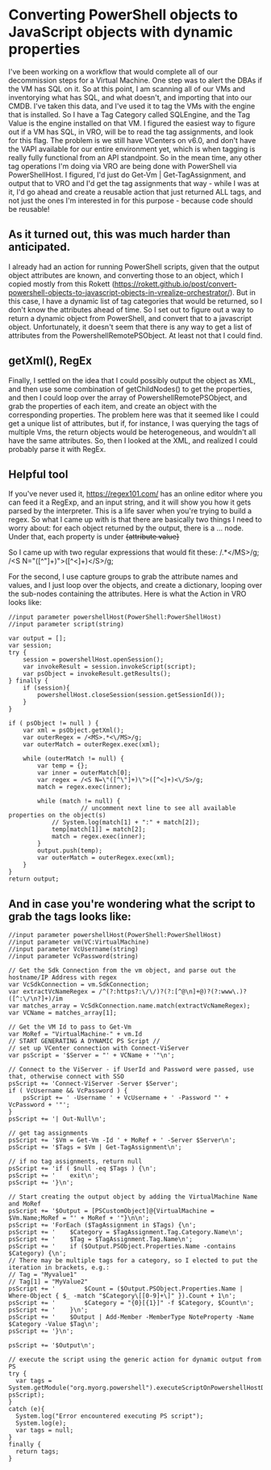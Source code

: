 # Converting PowerShell objects to JavaScript objects with dynamic properties

I've been working on a workflow that would complete all of our decommission steps for a Virtual Machine.  One step was to alert the DBAs if the VM has SQL on it.  So at this point, I am scanning all of our VMs and inventorying what has SQL, and what doesn't, and importing that into our CMDB.  I've taken this data, and I've used it to tag the VMs with the engine that is installed.  So I have a Tag Category called SQLEngine, and the Tag Value is the engine installed on that VM.  I figured the easiest way to figure out if a VM has SQL, in VRO, will be to read the tag assignments, and look for this flag.  The problem is we still have VCenters on v6.0, and don't have the VAPI available for our entire environment yet, which is when tagging is really fully functional from an API standpoint.  So in the mean time, any other tag operations I'm doing via VRO are being done with PowerShell via PowerShellHost.  I figured, I'd just do Get-Vm | Get-TagAssignment, and output that to VRO and I'd get the tag assignments that way - while I was at it, I'd go ahead and create a reusable action that just returned ALL tags, and not just the ones I'm interested in for this purpose - because code should be reusable! 

## As it turned out, this was much harder than anticipated.  

I already had an action for running PowerShell scripts, given that the output object attributes are known, and converting those to an object, which I copied mostly from this Rokett (https://rokett.github.io/post/convert-powershell-objects-to-javascript-objects-in-vrealize-orchestrator/).  But in this case, I have a dynamic list of tag categories that would be returned, so I don't know the attributes ahead of time.  So I set out to figure out a way to return a dynamic object from PowerShell, and convert that to a javascript object. Unfortunately, it doesn't seem that there is any way to get a list of attributes from the PowershellRemotePSObject. At least not that I could find.

## getXml(), RegEx

Finally, I settled on the idea that I could possibly output the object as XML, and then use some combination of getChildNodes() to get the properties, and then I could loop over the array of PowershellRemotePSObject, and grab the properties of each item, and create an object with the corresponding properties.  The problem here was that it seemed like I could get a unique list of attributes, but if, for instance, I was querying the tags of multiple Vms, the return objects would be heterogeneous, and wouldn't all have the same attributes.  So, then I looked at the XML, and realized I could probably parse it with RegEx.

## Helpful tool

If you've never used it, https://regex101.com/ has an online editor where you can feed it a RegExp, and an input string, and it will show you how it gets parsed by the interpreter.  This is a life saver when you're trying to build a regex.  So what I came up with is that there are basically two things I need to worry about: for each object returned by the output, there is a <MS> ... </MS> node.  Under that, each property is under <S N="{attribute name}">{attribute value}</S> 

So I came up with two regular expressions that would fit these:
/<MS>.*<\/MS>/g;
/<S N=\"([^\"]+)\">([^<]+)<\/S>/g;

For the second, I use capture groups to grab the attribute names and values, and I just loop over the objects, and create a dictionary, looping over the sub-nodes containing the attributes.  Here is what the Action in VRO looks like: 


    //input parameter powershellHost(PowerShell:PowerShellHost)
    //input parameter script(string)

    var output = [];
    var session;
    try {
        session = powershellHost.openSession();
        var invokeResult = session.invokeScript(script);
        var psObject = invokeResult.getResults();
    } finally {
        if (session){
            powershellHost.closeSession(session.getSessionId());
        }
    }

    if ( psObject != null ) {
        var xml = psObject.getXml();
        var outerRegex = /<MS>.*<\/MS>/g;
        var outerMatch = outerRegex.exec(xml);

        while (outerMatch != null) {
            var temp = {};
            var inner = outerMatch[0];
            var regex = /<S N=\"([^\"]+)\">([^<]+)<\/S>/g;
            match = regex.exec(inner);

            while (match != null) {
                        // uncomment next line to see all available properties on the object(s)
                // System.log(match[1] + ":" + match[2]);
                temp[match[1]] = match[2];
                match = regex.exec(inner);
            }
            output.push(temp);
            var outerMatch = outerRegex.exec(xml);
        }
    }
    return output;
    
## And in case you're wondering what the script to grab the tags looks like:
    
    //input parameter powershellHost(PowerShell:PowerShellHost)
    //input parameter vm(VC:VirtualMachine)
    //input parameter VcUsername(string)
    //input parameter VcPassword(string)
    
    // Get the Sdk Connection from the vm object, and parse out the hostname/IP Address with regex
    var VcSdkConnection = vm.SdkConnection;
    var extractVcNameRegex = /^(?:https?:\/\/)?(?:[^@\n]+@)?(?:www\.)?([^:\/\n?]+)/im
    var matches_array = VcSdkConnection.name.match(extractVcNameRegex);
    var VCName = matches_array[1];
    
    // Get the VM Id to pass to Get-Vm
    var MoRef = "VirtualMachine-" + vm.Id
    // START GENERATING A DYNAMIC PS Script //
    // set up VCenter connection with Connect-ViServer
    var psScript = '$Server = "' + VCName + '"\n';
    
    // Connect to the ViServer - if UserId and Password were passed, use that, otherwise connect with SSO
    psScript += 'Connect-ViServer -Server $Server';
    if ( VcUsername && VcPassword ) { 
        psScript += ' -Username ' + VcUsername + ' -Password "' + VcPassword + '"';
    }
    psScript += '| Out-Null\n';

    // get tag assignments
    psScript += '$Vm = Get-Vm -Id ' + MoRef + ' -Server $Server\n';
    psScript += '$Tags = $Vm | Get-TagAssignment\n';

    // if no tag assignments, return null
    psScript += 'if ( $null -eq $Tags ) {\n';
    psScript += '    exit\n';
    psScript += '}\n';

    // Start creating the output object by adding the VirtualMachine Name and MoRef
    psScript += '$Output = [PSCustomObject]@{VirtualMachine = $Vm.Name;MoRef = "' + MoRef + '"}\n\n';
    psScript += 'ForEach ($TagAssignment in $Tags) {\n';
    psScript += '    $Category = $TagAssignment.Tag.Category.Name\n';
    psScript += '    $Tag = $TagAssignment.Tag.Name\n';
    psScript += '    if ($Output.PSObject.Properties.Name -contains $Category) {\n';
    // There may be multiple tags for a category, so I elected to put the iteration in brackets, e.g.:
    // Tag = "Myvalue1"
    // Tag[1] = "MyValue2"
    psScript += '        $Count = ($Output.PSObject.Properties.Name | Where-Object { $_ -match "$Category\[[0-9]+\]" }).Count + 1\n';
    psScript += '        $Category = "{0}[{1}]" -f $Category, $Count\n';
    psScript += '    }\n';
    psScript += '    $Output | Add-Member -MemberType NoteProperty -Name $Category -Value $Tag\n';
    psScript += '}\n';

    psScript += '$Output\n';

    // execute the script using the generic action for dynamic output from PS
    try {
      var tags = System.getModule("org.myorg.powershell").executeScriptOnPowershellHostDynamicOutput(powershellHost, psScript);
    } 
    catch (e){
      System.log("Error encountered executing PS script");
      System.log(e);
      var tags = null;
    }
    finally {
      return tags;
    }
